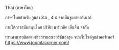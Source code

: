 Thai (ภาษาไทย)

ภาษาไทยสำหรับ จูมล่า 3.x , 4.x จากทีมจูมล่าคอร์เนอร์

ภายใต้การสนับสนุนโดย บริษัท มาร์เวลิค เอ็นจิ้น จำกัด

ท่านสามารถติดตามข่าวสารและเวอร์ชันล่าสุด จากเว็บไซต์จูมล่าคอร์เนอร์
https://www.joomlacorner.com/
